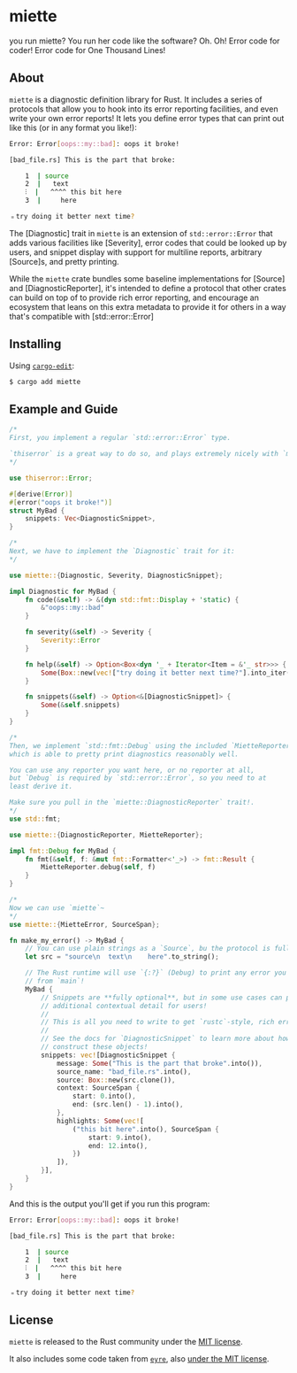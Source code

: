 # miette

you run miette? You run her code like the software? Oh. Oh! Error code for
coder! Error code for One Thousand Lines!

## About

`miette` is a diagnostic definition library for Rust. It includes a series of
protocols that allow you to hook into its error reporting facilities, and even
write your own error reports! It lets you define error types that can print out
like this (or in any format you like!):

```sh
Error: Error[oops::my::bad]: oops it broke!

[bad_file.rs] This is the part that broke:

    1  | source
    2  |   text
    ⫶  |   ^^^^ this bit here
    3  |     here

﹦try doing it better next time?
```

The [Diagnostic] trait in `miette` is an extension of `std::error::Error` that
adds various facilities like [Severity], error codes that could be looked up
by users, and snippet display with support for multiline reports, arbitrary
[Source]s, and pretty printing.

While the `miette` crate bundles some baseline implementations for [Source]
and [DiagnosticReporter], it's intended to define a protocol that other crates
can build on top of to provide rich error reporting, and encourage an
ecosystem that leans on this extra metadata to provide it for others in a way
that's compatible with [std::error::Error]

## Installing

Using [`cargo-edit`](https://crates.io/crates/cargo-edit):

```sh
$ cargo add miette
```

## Example and Guide

```rust
/*
First, you implement a regular `std::error::Error` type.

`thiserror` is a great way to do so, and plays extremely nicely with `miette`!
*/

use thiserror::Error;

#[derive(Error)]
#[error("oops it broke!")]
struct MyBad {
    snippets: Vec<DiagnosticSnippet>,
}

/*
Next, we have to implement the `Diagnostic` trait for it:
*/

use miette::{Diagnostic, Severity, DiagnosticSnippet};

impl Diagnostic for MyBad {
    fn code(&self) -> &(dyn std::fmt::Display + 'static) {
        &"oops::my::bad"
    }

    fn severity(&self) -> Severity {
        Severity::Error
    }

    fn help(&self) -> Option<Box<dyn '_ + Iterator<Item = &'_ str>>> {
        Some(Box::new(vec!["try doing it better next time?"].into_iter()))
    }

    fn snippets(&self) -> Option<&[DiagnosticSnippet]> {
        Some(&self.snippets)
    }
}

/*
Then, we implement `std::fmt::Debug` using the included `MietteReporter`,
which is able to pretty print diagnostics reasonably well.

You can use any reporter you want here, or no reporter at all,
but `Debug` is required by `std::error::Error`, so you need to at
least derive it.

Make sure you pull in the `miette::DiagnosticReporter` trait!.
*/
use std::fmt;

use miette::{DiagnosticReporter, MietteReporter};

impl fmt::Debug for MyBad {
    fn fmt(&self, f: &mut fmt::Formatter<'_>) -> fmt::Result {
        MietteReporter.debug(self, f)
    }
}

/*
Now we can use `miette`~
*/
use miette::{MietteError, SourceSpan};

fn make_my_error() -> MyBad {
    // You can use plain strings as a `Source`, bu the protocol is fully extensible!
    let src = "source\n  text\n    here".to_string();

    // The Rust runtime will use `{:?}` (Debug) to print any error you return
    // from `main`!
    MyBad {
        // Snippets are **fully optional**, but in some use cases can provide
        // additional contextual detail for users!
        //
        // This is all you need to write to get `rustc`-style, rich error reports!
        //
        // See the docs for `DiagnosticSnippet` to learn more about how to
        // construct these objects!
        snippets: vec![DiagnosticSnippet {
            message: Some("This is the part that broke".into()),
            source_name: "bad_file.rs".into(),
            source: Box::new(src.clone()),
            context: SourceSpan {
                start: 0.into(),
                end: (src.len() - 1).into(),
            },
            highlights: Some(vec![
                ("this bit here".into(), SourceSpan {
                    start: 9.into(),
                    end: 12.into(),
                })
            ]),
        }],
    }
}
```

And this is the output you'll get if you run this program:

```sh
Error: Error[oops::my::bad]: oops it broke!

[bad_file.rs] This is the part that broke:

    1  | source
    2  |   text
    ⫶  |   ^^^^ this bit here
    3  |     here

﹦try doing it better next time?
```

## License

`miette` is released to the Rust community under the [MIT license](./LICENSE).

It also includes some code taken from [`eyre`](https://github.com/yaahc/eyre),
also [under the MIT license](https://github.com/yaahc/eyre#license).
